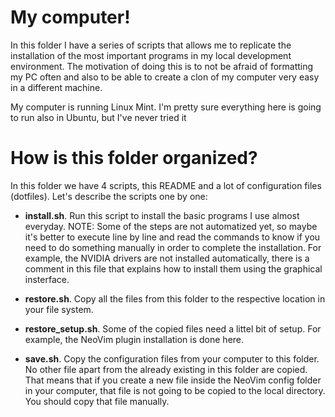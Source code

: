 
# My computer!

In this folder I have a series of scripts that allows me to replicate the installation of the most important programs in my local development environment.
The motivation of doing this is to not be afraid of formatting my PC often and also to be able to create a clon of my computer very easy in a different machine.

My computer is running Linux Mint.
I'm pretty sure everything here is going to run also in Ubuntu, but I've never tried it


# How is this folder organized?

In this folder we have 4 scripts, this README and a lot of configuration files (dotfiles).
Let's describe the scripts one by one:

* **install.sh**. Run this script to install the basic programs I use almost everyday.
NOTE: Some of the steps are not automatized yet, so maybe it's better to execute line by line and read the commands to know if you need to do something manually in order to complete the installation.
For example, the NVIDIA drivers are not installed automatically, there is a comment in this file that explains how to install them using the graphical insterface.

* **restore.sh**. Copy all the files from this folder to the respective location in your file system.

* **restore_setup.sh**. Some of the copied files need a littel bit of setup.
For example, the NeoVim plugin installation is done here.

* **save.sh**. Copy the configuration files from your computer to this folder.
No other file apart from the already existing in this folder are copied.
That means that if you create a new file inside the NeoVim config folder in your computer, that file is not going to be copied to the local directory.
You should copy that file manually.


